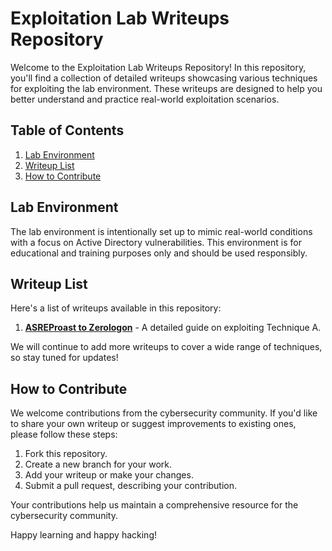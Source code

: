 # Exploitation Lab Writeups Repository

Welcome to the Exploitation Lab Writeups Repository! In this repository, you'll find a collection of detailed writeups showcasing various techniques for exploiting the lab environment. These writeups are designed to help you better understand and practice real-world exploitation scenarios.

## Table of Contents

1. [Lab Environment](#lab-environment)
2. [Writeup List](#writeup-list)
3. [How to Contribute](#how-to-contribute)


## Lab Environment

The lab environment is intentionally set up to mimic real-world conditions with a focus on Active Directory vulnerabilities. This environment is for educational and training purposes only and should be used responsibly.

## Writeup List

Here's a list of writeups available in this repository:

1. [**ASREProast to Zerologon**](WriteUp/ASREProast_to_Zerologon.md) - A detailed guide on exploiting Technique A.

We will continue to add more writeups to cover a wide range of techniques, so stay tuned for updates!

## How to Contribute

We welcome contributions from the cybersecurity community. If you'd like to share your own writeup or suggest improvements to existing ones, please follow these steps:

1. Fork this repository.
2. Create a new branch for your work.
3. Add your writeup or make your changes.
4. Submit a pull request, describing your contribution.

Your contributions help us maintain a comprehensive resource for the cybersecurity community.

Happy learning and happy hacking!
